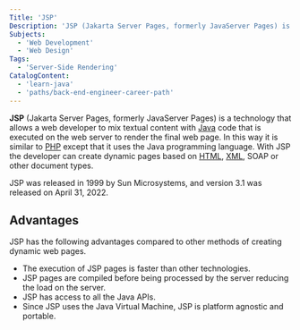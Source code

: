 ```yaml
---
Title: 'JSP'
Description: 'JSP (Jakarta Server Pages, formerly JavaServer Pages) is a technology that allows a web developer to mix textual content with Java code that is executed on the web server to render the final web page.'
Subjects:
  - 'Web Development'
  - 'Web Design'
Tags:
  - 'Server-Side Rendering'
CatalogContent:
  - 'learn-java'
  - 'paths/back-end-engineer-career-path'
---
```


**JSP** (Jakarta Server Pages, formerly JavaServer Pages) is a technology that allows a web developer to mix textual content with [Java](https://www.codecademy.com/resources/docs/java) code that is executed on the web server to render the final web page. In this way it is similar to [PHP](https://www.codecademy.com/resources/docs/php) except that it uses the Java programming language. With JSP the developer can create dynamic pages based on [HTML](https://www.codecademy.com/resources/docs/html), [XML](https://www.codecademy.com/resources/docs/general/xml), SOAP or other document types.

JSP was released in 1999 by Sun Microsystems, and version 3.1 was released on April 31, 2022.

## Advantages

JSP has the following advantages compared to other methods of creating dynamic web pages.

- The execution of JSP pages is faster than other technologies.
- JSP pages are compiled before being processed by the server reducing the load on the server.
- JSP has access to all the Java APIs.
- Since JSP uses the Java Virtual Machine, JSP is platform agnostic and portable.
